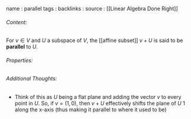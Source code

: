 name : parallel
tags : 
backlinks : 
source : [[Linear Algebra Done Right]]

###### Content:
For $v \in V$ and $U$ a subspace of $V$, the [[affine subset]] $v+U$ is said to be **parallel** to $U$.

###### Properties:


###### Additional Thoughts:
- Think of this as $U$ being a flat plane and adding the vector $v$ to every point in $U$. So, if $v = (1,0)$, then $v+U$ effectively shifts the plane of $U$ 1 along the x-axis (thus making it parallel to where it used to be)